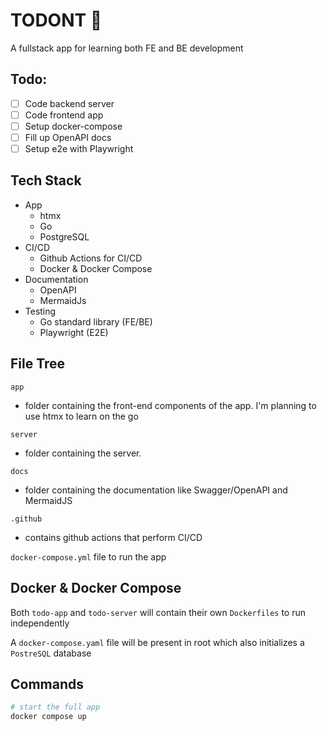 # TODONT 🚫
A fullstack app for learning both FE and BE development

## Todo:
- [ ] Code backend server
- [ ] Code frontend app
- [ ] Setup docker-compose
- [ ] Fill up OpenAPI docs
- [ ] Setup e2e with Playwright

## Tech Stack
- App
  - htmx
  - Go
  - PostgreSQL
- CI/CD
  - Github Actions for CI/CD
  - Docker & Docker Compose
- Documentation
  - OpenAPI
  - MermaidJs
- Testing
  - Go standard library (FE/BE)
  - Playwright (E2E)

## File Tree

`app`
- folder containing the front-end components of the app. I'm planning to use htmx to learn on the go

`server`
- folder containing the server.

`docs`
- folder containing the documentation like Swagger/OpenAPI and MermaidJS

`.github`
- contains github actions that perform CI/CD

`docker-compose.yml` file to run the app

## Docker & Docker Compose

Both `todo-app` and `todo-server` will contain their own `Dockerfiles` to run independently

A `docker-compose.yaml` file will be present in root which also initializes a `PostreSQL` database

## Commands
```bash
# start the full app
docker compose up
```
